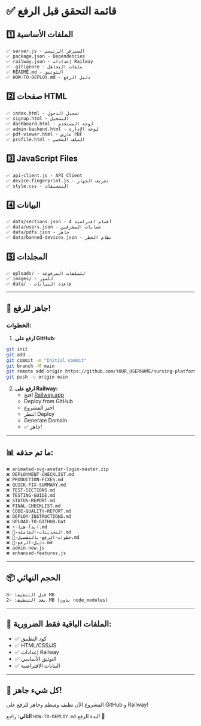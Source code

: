 # ✅ قائمة التحقق قبل الرفع

## 1️⃣ الملفات الأساسية

```
✅ server.js - السيرفر الرئيسي
✅ package.json - Dependencies
✅ railway.json - إعدادات Railway
✅ .gitignore - ملفات التجاهل
✅ README.md - التوثيق
✅ HOW-TO-DEPLOY.md - دليل الرفع
```

## 2️⃣ صفحات HTML

```
✅ index.html - تسجيل الدخول
✅ signup.html - التسجيل
✅ dashboard.html - لوحة المستخدم
✅ admin-backend.html - لوحة الإدارة
✅ pdf-viewer.html - عارض PDF
✅ profile.html - الملف الشخصي
```

## 3️⃣ JavaScript Files

```
✅ api-client.js - API Client
✅ device-fingerprint.js - تعريف الجهاز
✅ style.css - التنسيقات
```

## 4️⃣ البيانات

```
✅ data/sections.json - 4 أقسام افتراضية
✅ data/users.json - حسابات المشرفين
✅ data/pdfs.json - جاهز
✅ data/banned-devices.json - نظام الحظر
```

## 5️⃣ المجلدات

```
✅ uploads/ - للملفات المرفوعة
✅ images/ - للصور
✅ data/ - قاعدة البيانات
```

---

## 🚀 جاهز للرفع!

### الخطوات:

1. **ارفع على GitHub:**
```bash
git init
git add .
git commit -m "Initial commit"
git branch -M main
git remote add origin https://github.com/YOUR_USERNAME/nursing-platform.git
git push -u origin main
```

2. **ارفع على Railway:**
   - افتح [Railway.app](https://railway.app)
   - Deploy from GitHub
   - اختر المشروع
   - انتظر Deploy
   - Generate Domain
   - ✅ جاهز!

---

## 📊 ما تم حذفه:

```
❌ animated-svg-avatar-login-master.zip
❌ DEPLOYMENT-CHECKLIST.md
❌ PRODUCTION-FIXES.md
❌ QUICK-FIX-SUMMARY.md
❌ TEST-SECTIONS.md
❌ TESTING-GUIDE.md
❌ STATUS-REPORT.md
❌ FINAL-CHECKLIST.md
❌ CODE-QUALITY-REPORT.md
❌ DEPLOY-INSTRUCTIONS.md
❌ UPLOAD-TO-GITHUB.bat
❌ ⚡-ابدأ-هنا.md
❌ 🎉-التحديثات-الشاملة.md
❌ 📝-خطوات-الرفع-بالتفصيل.md
❌ 🚀-دليل-الرفع.md
❌ admin-new.js
❌ enhanced-features.js
```

---

## 📦 الحجم النهائي

```
قبل التنظيف: ~8 MB
بعد التنظيف: ~2 MB (بدون node_modules)
```

---

## 🎯 الملفات الباقية فقط الضرورية:

- ✅ كود التطبيق
- ✅ HTML/CSS/JS
- ✅ إعدادات Railway
- ✅ التوثيق الأساسي
- ✅ البيانات الافتراضية

---

## 🎉 كل شيء جاهز!

المشروع الآن نظيف ومنظم وجاهز للرفع على GitHub و Railway!

**التالي:** راجع `HOW-TO-DEPLOY.md` لبدء الرفع! 🚀
